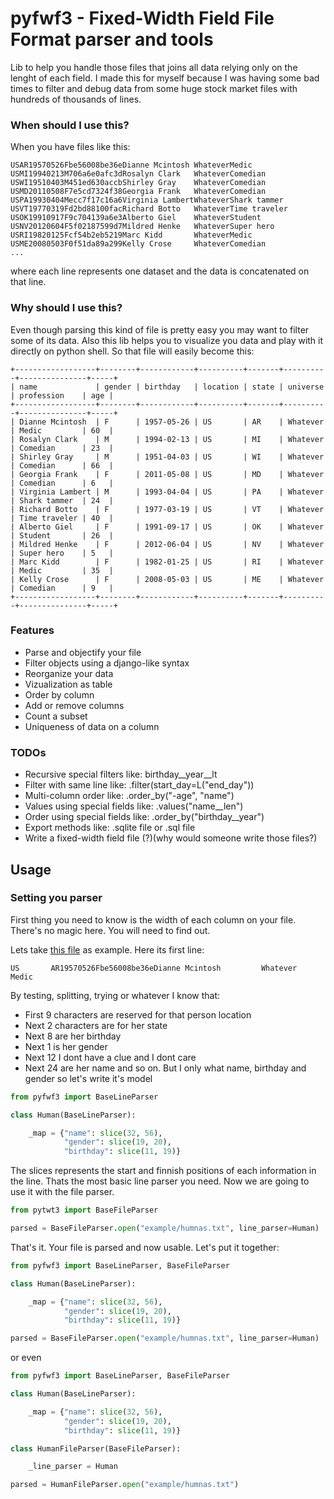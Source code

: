 # pyfwf3 - Fixed-Width Field File Format parser and tools

Lib to help you handle those files that joins all data relying only on the lenght of each field.
I made this for myself because I was having some bad times to filter and debug data from some huge stock market files with hundreds of thousands of lines.


### When should I use this?

When you have files like this:
```
USAR19570526Fbe56008be36eDianne Mcintosh WhateverMedic        
USMI19940213M706a6e0afc3dRosalyn Clark   WhateverComedian     
USWI19510403M451ed630accbShirley Gray    WhateverComedian     
USMD20110508F7e5cd7324f38Georgia Frank   WhateverComedian     
USPA19930404Mecc7f17c16a6Virginia LambertWhateverShark tammer 
USVT19770319Fd2bd88100facRichard Botto   WhateverTime traveler
USOK19910917F9c704139a6e3Alberto Giel    WhateverStudent      
USNV20120604F5f02187599d7Mildred Henke   WhateverSuper hero   
USRI19820125Fcf54b2eb5219Marc Kidd       WhateverMedic        
USME20080503F0f51da89a299Kelly Crose     WhateverComedian     
...
```
where each line represents one dataset and the data is concatenated on that line.

### Why should I use this?

Even though parsing this kind of file is pretty easy you may want to filter some of its data. Also this lib helps you to visualize you data and play with it directly on python shell.
So that file will easily become this:
```
+------------------+--------+------------+----------+-------+----------+---------------+-----+
| name             | gender | birthday   | location | state | universe | profession    | age |
+------------------+--------+------------+----------+-------+----------+---------------+-----+
| Dianne Mcintosh  | F      | 1957-05-26 | US       | AR    | Whatever | Medic         | 60  |
| Rosalyn Clark    | M      | 1994-02-13 | US       | MI    | Whatever | Comedian      | 23  |
| Shirley Gray     | M      | 1951-04-03 | US       | WI    | Whatever | Comedian      | 66  |
| Georgia Frank    | F      | 2011-05-08 | US       | MD    | Whatever | Comedian      | 6   |
| Virginia Lambert | M      | 1993-04-04 | US       | PA    | Whatever | Shark tammer  | 24  |
| Richard Botto    | F      | 1977-03-19 | US       | VT    | Whatever | Time traveler | 40  |
| Alberto Giel     | F      | 1991-09-17 | US       | OK    | Whatever | Student       | 26  |
| Mildred Henke    | F      | 2012-06-04 | US       | NV    | Whatever | Super hero    | 5   |
| Marc Kidd        | F      | 1982-01-25 | US       | RI    | Whatever | Medic         | 35  |
| Kelly Crose      | F      | 2008-05-03 | US       | ME    | Whatever | Comedian      | 9   |
+------------------+--------+------------+----------+-------+----------+---------------+-----+
```

### Features
- Parse and objectify your file
- Filter objects using a django-like syntax
- Reorganize your data
- Vizualization as table
- Order by column
- Add or remove columns
- Count a subset
- Uniqueness of data on a column

### TODOs
- Recursive special filters like: birthday__year__lt
- Filter with same line like: .filter(start_day=L("end_day"))
- Multi-column order like: .order_by("-age", "name")
- Values using special fields like: .values("name__len")
- Order using special fields like: .order_by("birthday__year")
- Export methods like: .sqlite file or .sql file
- Write a fixed-width field file (?)(why would someone write those files?)


## Usage

### Setting you parser
First thing you need to know is the width of each column on your file. There's no magic here. You will need to find out.

Lets take [this file](https://github.com/nano-labs/pyfwf3/blob/master/examples/humans.txt) as example. Here its first line:
```
US       AR19570526Fbe56008be36eDianne Mcintosh         Whatever    Medic        
```
By testing, splitting, trying or whatever I know that:
- First 9 characters are reserved for that person location
- Next 2 characters are for her state
- Next 8 are her birthday
- Next 1 is her gender
- Next 12 I dont have a clue and I dont care
- Next 24 are her name
and so on. But I only what name, birthday and gender so let's write it's model

```python
from pyfwf3 import BaseLineParser

class Human(BaseLineParser):

    _map = {"name": slice(32, 56),
            "gender": slice(19, 20),
            "birthday": slice(11, 19)}
```

The slices represents the start and finnish positions of each information in the line.
Thats the most basic line parser you need. Now we are going to use it with the file parser.

```python
from pytwt3 import BaseFileParser

parsed = BaseFileParser.open("example/humnas.txt", line_parser=Human)
```

That's it. Your file is parsed and now usable. Let's put it together:

```python
from pyfwf3 import BaseLineParser, BaseFileParser

class Human(BaseLineParser):

    _map = {"name": slice(32, 56),
            "gender": slice(19, 20),
            "birthday": slice(11, 19)}

parsed = BaseFileParser.open("example/humnas.txt", line_parser=Human)
```
or even
```python
from pyfwf3 import BaseLineParser, BaseFileParser

class Human(BaseLineParser):

    _map = {"name": slice(32, 56),
            "gender": slice(19, 20),
            "birthday": slice(11, 19)}

class HumanFileParser(BaseFileParser):

    _line_parser = Human

parsed = HumanFileParser.open("example/humnas.txt")
```
